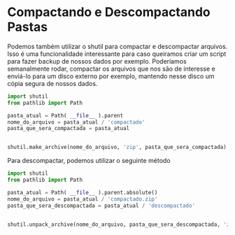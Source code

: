 # Compactando e Descompactando Pastas

Podemos também utilizar o shutil para compactar e descompactar arquivos. Isso é uma funcionalidade interessante para caso queiramos criar um script para fazer backup de nossos dados por exemplo. Poderíamos semanalmente rodar, compactar os arquivos que nos são de interesse e enviá-lo para um disco externo por exemplo, mantendo nesse disco um cópia segura de nossos dados.

```python
import shutil
from pathlib import Path

pasta_atual = Path( __file__ ).parent
nome_do_arquivo = pasta_atual / 'compactado'
pasta_que_sera_compactada = pasta_atual


shutil.make_archive(nome_do_arquivo, 'zip', pasta_que_sera_compactada)
```

Para descompactar, podemos utilizar o seguinte método

```python
import shutil
from pathlib import Path

pasta_atual = Path( __file__ ).parent.absolute()
nome_do_arquivo = pasta_atual / 'compactado.zip'
pasta_que_sera_descompactada = pasta_atual / 'descompactado'


shutil.unpack_archive(nome_do_arquivo, pasta_que_sera_descompactada, 'zip')
```